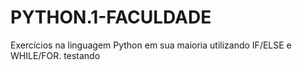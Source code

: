 # PYTHON.1-FACULDADE
Exercícios na linguagem Python em sua maioria utilizando IF/ELSE e WHILE/FOR.
testando
